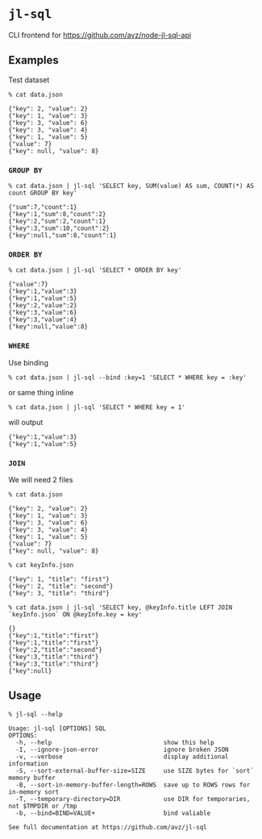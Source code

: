 # `jl-sql`

CLI frontend for https://github.com/avz/node-jl-sql-api

## Examples

Test dataset

```
% cat data.json
```

```
{"key": 2, "value": 2}
{"key": 1, "value": 3}
{"key": 3, "value": 6}
{"key": 3, "value": 4}
{"key": 1, "value": 5}
{"value": 7}
{"key": null, "value": 8}
```

### `GROUP BY`

```
% cat data.json | jl-sql 'SELECT key, SUM(value) AS sum, COUNT(*) AS count GROUP BY key'
```

```
{"sum":7,"count":1}
{"key":1,"sum":8,"count":2}
{"key":2,"sum":2,"count":1}
{"key":3,"sum":10,"count":2}
{"key":null,"sum":8,"count":1}
```

### `ORDER BY`

```
% cat data.json | jl-sql 'SELECT * ORDER BY key'
```

```
{"value":7}
{"key":1,"value":3}
{"key":1,"value":5}
{"key":2,"value":2}
{"key":3,"value":6}
{"key":3,"value":4}
{"key":null,"value":8}
```

### `WHERE`

Use binding
```
% cat data.json | jl-sql --bind :key=1 'SELECT * WHERE key = :key'
```

or same thing inline

```
% cat data.json | jl-sql 'SELECT * WHERE key = 1'
```

will output

```
{"key":1,"value":3}
{"key":1,"value":5}
```

### `JOIN`

We will need 2 files

```
% cat data.json
```

```
{"key": 2, "value": 2}
{"key": 1, "value": 3}
{"key": 3, "value": 6}
{"key": 3, "value": 4}
{"key": 1, "value": 5}
{"value": 7}
{"key": null, "value": 8}
```

```
% cat keyInfo.json
```

```
{"key": 1, "title": "first"}
{"key": 2, "title": "second"}
{"key": 3, "title": "third"}
```

```
% cat data.json | jl-sql 'SELECT key, @keyInfo.title LEFT JOIN `keyInfo.json` ON @keyInfo.key = key'
```

```
{}
{"key":1,"title":"first"}
{"key":1,"title":"first"}
{"key":2,"title":"second"}
{"key":3,"title":"third"}
{"key":3,"title":"third"}
{"key":null}
```

## Usage
```
% jl-sql --help
```

```
Usage: jl-sql [OPTIONS] SQL
OPTIONS:
  -h, --help                               show this help
  -I, --ignore-json-error                  ignore broken JSON
  -v, --verbose                            display additional information
  -S, --sort-external-buffer-size=SIZE     use SIZE bytes for `sort` memory buffer
  -B, --sort-in-memory-buffer-length=ROWS  save up to ROWS rows for in-memory sort
  -T, --temporary-directory=DIR            use DIR for temporaries, not $TMPDIR or /tmp
  -b, --bind=BIND=VALUE+                   bind valiable

See full documentation at https://github.com/avz/jl-sql
```
